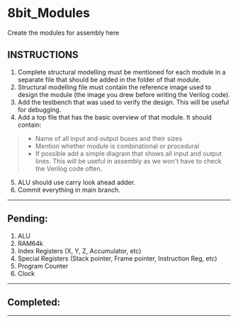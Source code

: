 # 8bit_Modules

Create the modules for assembly here

## INSTRUCTIONS
1. Complete structural modelling must be mentioned for each module in a separate file that should be added in the folder of that module.
2. Structural modelling file must contain the reference image used to design the module (the image you drew before writing the Verilog code).
3. Add the testbench that was used to verify the design. This will be useful for debugging.
4. Add a top file that has the basic overview of that module. It should contain:
  > * Name of all input and output buses and their sizes
  > * Mention whether module is combinational or procedural
  > * If possible add a simple diagram that shows all input and output lines. This will be useful in assembly as we won't have to check the Verilog code often.

5. ALU should use carry look ahead adder.
6. Commit everything in main branch. 

---

## Pending:

1. ALU
2. RAM64k
3. Index Registers (X, Y, Z, Accumulator, etc)
4. Special Registers (Stack pointer, Frame pointer, Instruction Reg, etc)
5. Program Counter
6. Clock

---

## Completed:

---
